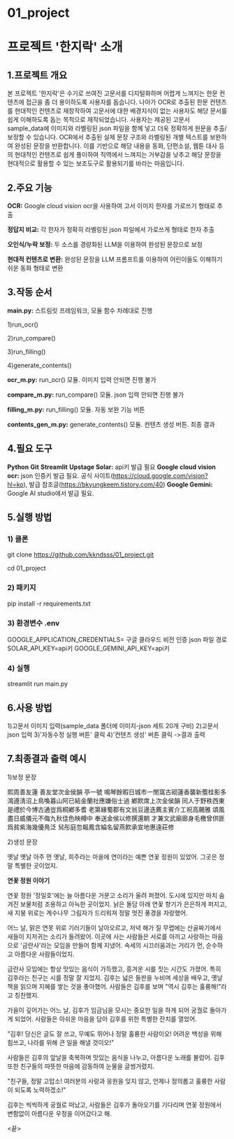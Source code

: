 # 01_project

# 프로젝트 '한지락' 소개

## 1.프로젝트 개요
본 프로젝트 '한지락'은 수기로 쓰여진 고문서를 디지털화하며 어렵게 느껴지는 한문 컨텐츠에 접근을 좀 더 용이하도록 사용자를 돕습니다. 나아가 OCR로 추출된 한문 컨텐츠를 현대적인 컨텐츠로 재창작하여 고문서에 대한 배경지식이 없는 사용자도 해당 문서를 쉽게 이해하도록 돕는 목적으로 제작되었습니다. 사용자는 제공된 고문서 sample_data에 이미지와 라벨링된 json 파일을 함께 넣고 더욱 정확하게 원문을 추출/보정할 수 있습니다. OCR에서 추출된 실제 문장 구조와 라벨링된 개별 텍스트를 보완하여 완성된 문장을 반환합니다. 이를 기반으로 해당 내용을 동화, 단편소설, 웹툰 대사 등의 현대적인 컨텐츠로 쉽게 풀이하여 직역에서 느껴지는 거부감을 낮추고 해당 문장을 현대적으로 활용할 수 있는 보조도구로 활용되기를 바라는 마음입니다.

## 2.주요 기능

**OCR:** Google cloud vision ocr을 사용하여 고서 이미지 한자를 가로쓰기 형태로 추출

**정답지 비교:** 각 한자가 정확히 라벨링된 json 파일에서 가로쓰게 형태로 한자 추출

**오인식/누락 보정:** 두 소스를 경량화된 LLM을 이용하여 완성된 문장으로 보정

**현대적 컨텐츠로 변환:** 완성된 문장을 LLM 프롬프트를 이용하여 어린이들도 이해하기 쉬운 동화 형태로 변환


## 3.작동 순서

**main.py:** 스트림릿 프레임워크, 모듈 함수 차례대로 진행

1)run_ocr()

2)run_compare()

3)run_filling()

4)generate_contents()

**ocr_m.py:** run_ocr() 모듈. 이미지 입력 안되면 진행 불가

**compare_m.py:** run_compare() 모듈. json 입력 안되면 진행 불가

**filling_m.py:** run_filling() 모듈. 자동 보완 기능 버튼

**contents_gen_m.py:** generate_contents() 모듈. 컨텐츠 생성 버튼. 최종 결과


## 4.필요 도구

**Python**
**Git**
**Streamlit**
**Upstage Solar:** api키 발급 필요
**Google cloud vision ocr:** json 인증키 발급 필요. 공식 사이트(https://cloud.google.com/vision?hl=ko), 발급 참조글(https://bkyungkeem.tistory.com/40)
**Google Gemini:** Google AI studio에서 발급 필요.

## 5.실행 방법

### 1) 클론

git clone https://github.com/kkndsss/01_project.git

cd 01_project

### 2) 패키지

pip install -r requirements.txt

### 3) 환경변수 .env

GOOGLE_APPLICATION_CREDENTIALS= 구글 클라우드 비전 인증 json 파일 경로
SOLAR_API_KEY=api키
GOOGLE_GEMINI_API_KEY=api키

### 4) 실행

streamlit run main.py

## 6.사용 방법

1)고문서 이미지 입력(sample_data 폴더에 이미지-json 세트 20개 구비)
2)고문서 json 입력
3)'자동수정 실행 버튼' 클릭
4)'컨텐츠 생성' 버튼 클릭 ->결과 출력

## 7.최종결과 출력 예시

1)보정 문장


熙周善友蓮
善友堂次金侯韻
亭一號
鳴琴餘暇日城市一閒窩古砌蓮香襲新簷桂影多
鴻遵淸沼上鳥喚暮山阿已結金蘭社應嫌俗士過
鄕飮席上次金侯韻
同人于野秩西東是禮於今博古通豈爲桐鄕多耆
老第緣蜀郡有文翁豆邊迭薦主賓介工祝高颺雅
頌風盡日威儀元不侮九秋佳色映樽中
奉送金侯以修撰還朝
才兼文武廟廊身毛檄曾供匪爲貧紫海幾優鳧泛
舃彤庭忽報鳳含綸名留燕飮承宣地惠遠莊修

2)생성 문장


옛날 옛날 아주 먼 옛날, 희주라는 마을에 연이라는 예쁜 연꽃 정원이 있었어. 그곳은 정말 특별한 곳이었지.

**연꽃 정원 이야기**

연꽃 정원 '정일호'에는 늘 아름다운 거문고 소리가 울려 퍼졌어. 도시에 있지만 마치 숨겨진 보물처럼 조용하고 아늑한 곳이었지. 낡은 돌담 아래 연꽃 향기가 은은하게 퍼지고, 새 지붕 위로는 계수나무 그림자가 드리워져 정말 멋진 풍경을 자랑했어.

어느 날, 맑은 연못 위로 기러기들이 날아오르고, 저녁 해가 질 무렵에는 산골짜기에서 새들이 지저귀는 소리가 들려왔어. 이곳에 사는 사람들은 서로를 아끼고 사랑하는 마음으로 '금란사'라는 모임을 만들어 함께 지냈어. 속세의 시끄러움과는 거리가 먼, 순수하고 아름다운 사람들이었지.

금란사 모임에는 항상 맛있는 음식이 가득했고, 흥겨운 시를 짓는 시간도 가졌어. 특히 김후라는 친구는 시를 정말 잘 지었지. 김후는 넓은 들판을 누비며 세상을 배우고, 옛날 책을 읽으며 지혜를 쌓는 것을 좋아했어. 사람들은 김후를 보며 "역시 김후는 훌륭해!"라고 칭찬했지.

가을이 깊어가는 어느 날, 김후가 임금님을 모시는 중요한 일을 하게 되어 궁궐로 돌아가게 되었어. 사람들은 아쉬운 마음을 담아 김후를 위한 특별한 잔치를 열었어.

"김후! 당신은 글도 잘 쓰고, 무예도 뛰어나 정말 훌륭한 사람이오! 어려운 백성을 위해 힘쓰고, 나라를 위해 큰 일을 해낼 것이오!"

사람들은 김후의 앞날을 축복하며 맛있는 음식을 나누고, 아름다운 노래를 불렀어. 김후 또한 친구들의 따뜻한 마음에 감동하여 눈물을 글썽거렸지.

"친구들, 정말 고맙소! 여러분의 사랑과 응원을 잊지 않고, 언제나 정의롭고 훌륭한 사람이 되도록 노력하겠소!"

김후는 씩씩하게 궁궐로 떠났고, 사람들은 김후가 돌아오기를 기다리며 연꽃 정원에서 변함없이 아름다운 우정을 이어갔다고 해.



<끝>
